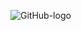 








![GitHub-logo](https://github.com/Nikiitanskiy/BANANCHIKI/assets/158164451/949cdf76-1592-49b2-ae3b-512cb03ea0f6)









































































































